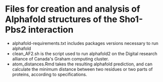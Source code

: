 # Files for creation and analysis of Alphafold structures of the Sho1-Pbs2 interaction

- alphafold-requirements.txt includes packages versions necessary to run alphafold
- clean_AF2.sh is the script used to run alphafold2 on the Digital research alliance of Canada's Graham computing cluster.
- atom_distances.Rmd takes the resulting alphafold prediction, and can calculate the minimum distance between two residues or two parts of proteins, according to specifications.
